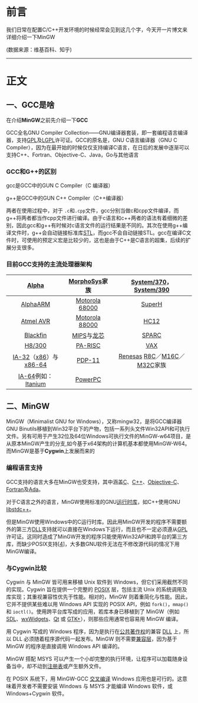 # 前言

我们日常在配置C/C++开发环境的时候经常会见到这几个字，今天开一片博文来详细介绍一下MinGW

(数据来源：维基百科、知乎)

-----------

# 正文

## 一、GCC是啥

在介绍**MinGW**之前先介绍一下**GCC**

GCC全名GNU Compiler Collection——GNU编译器套装，即一套编程语言编译器，支持[GPL](https://www.bing.com/search?q=GPL&form=ANSPH1&refig=d1c6ba4b3eef4479cbb4629d2d6e29e6&pc=U531)及[LGPL](https://www.bing.com/newtabredir?url=https%3A%2F%2Fcloud.tencent.com%2Fdeveloper%2Farticle%2F1449672)许可证。GCC的原名是，GNU C语言编译器（GNU C Compiler），因为在最开始的时候仅仅支持编译C语言，在日后的发展中逐渐可以支持C++、Fortran、Objective-C、Java，Go与其他语言

### GCC和G++的区别

gcc是GCC中的GUN C Compiler（C 编译器）

g++是GCC中的GUN C++ Compiler（C++编译器）

两者在使用过程中，对于 `.c`和`.cpp`文件，gcc分别当做c和cpp文件编译，而g++将两者都当作cpp文件进行编译。由于c语言和c++两者的语法有着细微的差别，因此gcc和g++有时候对c语言文件的运行结果是不同的。其次在使用g++编译文件时，g++会自动链接标准库[STL](http://c.biancheng.net/view/1436.html)，而gcc不会自动链接STL。gcc在编译C文件时，可使用的预定义宏是比较少的，这也是由于C++是C语言的超集，后续的扩展分支很多。

### 目前GCC支持的主流处理器架构

|       [Alpha](https://zh.wikipedia.org/wiki/DEC_Alpha)       | [MorphoSys](https://zh.wikipedia.org/w/index.php?title=MorphoSys&action=edit&redlink=1)家族 | [System/370](https://zh.wikipedia.org/w/index.php?title=System/370&action=edit&redlink=1)，[System/390](https://zh.wikipedia.org/w/index.php?title=ZSeries&action=edit&redlink=1) |
| :----------------------------------------------------------: | :----------------------------------------------------------: | :----------------------------------------------------------: |
| [Alpha](https://zh.wikipedia.org/wiki/DEC_Alpha)[ARM](https://zh.wikipedia.org/wiki/ARM_architecture) | [Motorola 68000](https://zh.wikipedia.org/wiki/Motorola_68000) |        [SuperH](https://zh.wikipedia.org/wiki/SuperH)        |
|     [Atmel AVR](https://zh.wikipedia.org/wiki/Atmel_AVR)     | [Motorola 88000](https://zh.wikipedia.org/wiki/Motorola_88000) | [HC12](https://zh.wikipedia.org/w/index.php?title=HC12&action=edit&redlink=1) |
| [Blackfin](https://zh.wikipedia.org/w/index.php?title=Blackfin&action=edit&redlink=1) | [MIPS](https://zh.wikipedia.org/wiki/MIPS架構)与[龙芯](https://zh.wikipedia.org/wiki/龍芯) |         [SPARC](https://zh.wikipedia.org/wiki/SPARC)         |
| [H8/300](https://zh.wikipedia.org/w/index.php?title=Hitachi_H8&action=edit&redlink=1) |       [PA-RISC](https://zh.wikipedia.org/wiki/PA-RISC)       |           [VAX](https://zh.wikipedia.org/wiki/VAX)           |
| [IA-32](https://zh.wikipedia.org/wiki/IA-32)（[x86](https://zh.wikipedia.org/wiki/X86)）与[x86-64](https://zh.wikipedia.org/wiki/X86-64) |        [PDP-11](https://zh.wikipedia.org/wiki/PDP-11)        | [Renesas](https://zh.wikipedia.org/wiki/Renesas) [R8C](https://zh.wikipedia.org/w/index.php?title=R8C&action=edit&redlink=1)／[M16C](https://zh.wikipedia.org/w/index.php?title=M16C&action=edit&redlink=1)／[M32C](https://zh.wikipedia.org/w/index.php?title=M32C&action=edit&redlink=1)家族 |
| [IA-64](https://zh.wikipedia.org/wiki/IA-64)例如：[Itanium](https://zh.wikipedia.org/wiki/Itanium) |       [PowerPC](https://zh.wikipedia.org/wiki/PowerPC)       |                                                              |

## 二、MinGW

MinGW（Minimalist GNU for Windows），又称mingw32，是将GCC编译器GNU Binutils移植到Win32平台下的产物，包括一系列头文件Win32API和可执行文件。另有可用于产生32位及64位Windows可执行文件的MinGW-w64项目，是从原本MinGW产生的分支,如今基于x64架构的计算机基本都使用MinGW-W64。而MinGW是基于**Cygwin**上发展而来的

### 编程语言支持

GCC支持的语言大多在MinGW也受支持，其中涵盖[C](https://zh.wikipedia.org/wiki/C語言)、[C++](https://zh.wikipedia.org/wiki/C%2B%2B)、[Objective-C](https://zh.wikipedia.org/wiki/Objective-C)、[Fortran](https://zh.wikipedia.org/wiki/Fortran)及[Ada](https://zh.wikipedia.org/wiki/Ada)。

对于C语言之外的语言，MinGW使用标准的GNU[运行时库](https://zh.wikipedia.org/wiki/运行时库)，如C++使用GNU [libstdc++](https://zh.wikipedia.org/wiki/Libstdc%2B%2B)。

但是MinGW使用Windows中的C运行时库。因此用MinGW开发的程序不需要额外的第三方[DLL](https://zh.wikipedia.org/wiki/动态链接库)支持就可以直接在Windows下运行，而且也不一定必须遵从[GPL](https://zh.wikipedia.org/wiki/GPL)许可证。这同时造成了MinGW开发的程序只能使用Win32API和跨平台的第三方库，而缺少POSIX支持[[4\]](https://zh.wikipedia.org/wiki/MinGW#cite_note-4)，大多数GNU软件无法在不修改源代码的情况下用MinGW编译。

### 与Cygwin比较

Cygwin 与 MinGW 皆可用来移植 Unix 软件到 Windows，但它们采用截然不同的实现。Cygwin 旨在提供一个完整的 [POSIX](https://zh.wikipedia.org/wiki/POSIX) 层，包括主流 Unix 的系统调用及库实现；其重视兼容性优先于性能。相对的，MinGW 则着重简化与性能。因此，它并不提供某些难以用 Windows API 实现的 POSIX API，例如 `fork()`，`mmap()` 和 `ioctl()`。使用跨平台库写成的应用，若库本身已移植到了 MinGW（例如 [SDL](https://zh.wikipedia.org/wiki/SDL)、[wxWidgets](https://zh.wikipedia.org/wiki/WxWidgets)、[Qt](https://zh.wikipedia.org/wiki/Qt) 或 [GTK+](https://zh.wikipedia.org/wiki/GTK)），则那些应用通常也容易用 MinGW 编译。

用 Cygwin 写成的 Windows 程序，因为是执行在[公共著作权](https://zh.wikipedia.org/wiki/Copyleft)的兼容 [DLL](https://zh.wikipedia.org/wiki/动态链接库) 上，所以 DLL 必须随着程序源代码一起发布。MinGW 则不需要[兼容层](https://zh.wikipedia.org/wiki/兼容层)，因为基于 MinGW 的程序是直接调用 Windows API 编译的。

MinGW 搭配 MSYS 可以产生一个小却完整的执行环境，让程序可以加载随身设备当中，却不动到[注册表](https://zh.wikipedia.org/wiki/注册表)或产生额外文件。

在 POSIX 系统下，用 MinGW-GCC [交叉编译](https://zh.wikipedia.org/wiki/交叉編譯器) Windows 应用也是可行的。这意味着开发者不需要安装 Windows 与 MSYS 才能编译 Windows 软件，或 Windows+Cygwin 软件。

